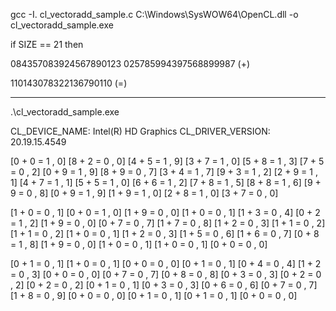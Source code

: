 gcc -I. cl_vectoradd_sample.c C:\Windows\SysWOW64\OpenCL.dll -o cl_vectoradd_sample.exe

if SIZE == 21 then
  
  084357083924567890123
  025785994397568899987 (+)
  
  110143078322136790110 (=)

---------------------

.\cl_vectoradd_sample.exe

CL_DEVICE_NAME: Intel(R) HD Graphics
CL_DRIVER_VERSION: 20.19.15.4549

[0 + 0 = 1 , 0]
[8 + 2 = 0 , 0]
[4 + 5 = 1 , 9]
[3 + 7 = 1 , 0]
[5 + 8 = 1 , 3]
[7 + 5 = 0 , 2]
[0 + 9 = 1 , 9]
[8 + 9 = 0 , 7]
[3 + 4 = 1 , 7]
[9 + 3 = 1 , 2]
[2 + 9 = 1 , 1]
[4 + 7 = 1 , 1]
[5 + 5 = 1 , 0]
[6 + 6 = 1 , 2]
[7 + 8 = 1 , 5]
[8 + 8 = 1 , 6]
[9 + 9 = 0 , 8]
[0 + 9 = 1 , 9]
[1 + 9 = 1 , 0]
[2 + 8 = 1 , 0]
[3 + 7 = 0 , 0]

[1 + 0 = 0 , 1]
[0 + 0 = 1 , 0]
[1 + 9 = 0 , 0]
[1 + 0 = 0 , 1]
[1 + 3 = 0 , 4]
[0 + 2 = 1 , 2]
[1 + 9 = 0 , 0]
[0 + 7 = 0 , 7]
[1 + 7 = 0 , 8]
[1 + 2 = 0 , 3]
[1 + 1 = 0 , 2]
[1 + 1 = 0 , 2]
[1 + 0 = 0 , 1]
[1 + 2 = 0 , 3]
[1 + 5 = 0 , 6]
[1 + 6 = 0 , 7]
[0 + 8 = 1 , 8]
[1 + 9 = 0 , 0]
[1 + 0 = 0 , 1]
[1 + 0 = 0 , 1]
[0 + 0 = 0 , 0]

[0 + 1 = 0 , 1]
[1 + 0 = 0 , 1]
[0 + 0 = 0 , 0]
[0 + 1 = 0 , 1]
[0 + 4 = 0 , 4]
[1 + 2 = 0 , 3]
[0 + 0 = 0 , 0]
[0 + 7 = 0 , 7]
[0 + 8 = 0 , 8]
[0 + 3 = 0 , 3]
[0 + 2 = 0 , 2]
[0 + 2 = 0 , 2]
[0 + 1 = 0 , 1]
[0 + 3 = 0 , 3]
[0 + 6 = 0 , 6]
[0 + 7 = 0 , 7]
[1 + 8 = 0 , 9]
[0 + 0 = 0 , 0]
[0 + 1 = 0 , 1]
[0 + 1 = 0 , 1]
[0 + 0 = 0 , 0]
